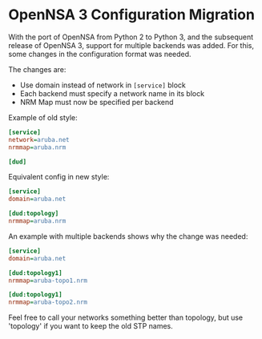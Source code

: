 # OpenNSA 3 Configuration Migration


With the port of OpenNSA from Python 2 to Python 3, and the subsequent release
of OpenNSA 3, support for multiple backends was added. For this, some changes
in the configuration format was needed.

The changes are:
* Use domain instead of network in ```[service]``` block
* Each backend must specify a network name in its block
* NRM Map must now be specified per backend

Example of old style:

```ini
[service]
network=aruba.net
nrmmap=aruba.nrm

[dud]
```

Equivalent config in new style:

```ini
[service]
domain=aruba.net

[dud:topology]
nrmmap=aruba.nrm
```

An example with multiple backends shows why the change was needed:

```ini
[service]
domain=aruba.net

[dud:topology1]
nrmmap=aruba-topo1.nrm

[dud:topology1]
nrmmap=aruba-topo2.nrm
```

Feel free to call your networks something better than topology, but use
'topology' if you want to keep the old STP names.

